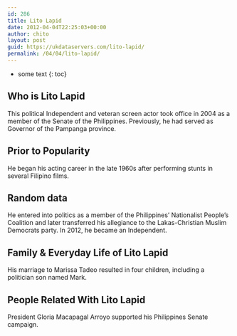 ```yaml
---
id: 286
title: Lito Lapid
date: 2012-04-04T22:25:03+00:00
author: chito
layout: post
guid: https://ukdataservers.com/lito-lapid/
permalink: /04/04/lito-lapid/
---
```


* some text
{: toc}


## Who is  Lito Lapid
                  
                  
                  
This political Independent and veteran screen actor took office in 2004 as a member of the Senate of the Philippines. Previously, he had served as Governor of the Pampanga province.
                  
                
                
                
## Prior to Popularity 
                  
                  
                  
He began his acting career in the late 1960s after performing stunts in several Filipino films.
                  
                
                
                
## Random data 
                  
                  
                  
He entered into politics as a member of the Philippines&#8217; Nationalist People&#8217;s Coalition and later transferred his allegiance to the Lakas-Christian Muslim Democrats party. In 2012, he became an Independent.
                  
                
                
                
## Family & Everyday Life of Lito Lapid
                  
                  
                  
His marriage to Marissa Tadeo resulted in four children, including a politician son named Mark.
                  
                
                
                
## People Related With  Lito Lapid
                  
                  
                  
President Gloria Macapagal Arroyo supported his Philippines Senate campaign.
                  
                
              
            
          
          
          
    
    
  
